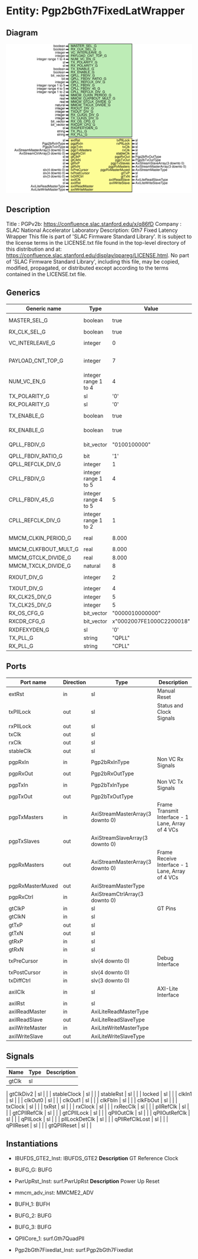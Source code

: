 # Entity: Pgp2bGth7FixedLatWrapper

## Diagram

![Diagram](Pgp2bGth7FixedLatWrapper.svg "Diagram")
## Description

Title      : PGPv2b: https://confluence.slac.stanford.edu/x/q86fD
Company    : SLAC National Accelerator Laboratory
Description: Gth7 Fixed Latency Wrapper
This file is part of 'SLAC Firmware Standard Library'.
It is subject to the license terms in the LICENSE.txt file found in the
top-level directory of this distribution and at:
   https://confluence.slac.stanford.edu/display/ppareg/LICENSE.html.
No part of 'SLAC Firmware Standard Library', including this file,
may be copied, modified, propagated, or distributed except according to
the terms contained in the LICENSE.txt file.
## Generics

| Generic name         | Type                 | Value                    | Description                 |
| -------------------- | -------------------- | ------------------------ | --------------------------- |
| MASTER_SEL_G         | boolean              | true                     | Select Master or Slave      |
| RX_CLK_SEL_G         | boolean              | true                     |                             |
| VC_INTERLEAVE_G      | integer              | 0                        | No interleave Frames        |
| PAYLOAD_CNT_TOP_G    | integer              | 7                        | Top bit for payload counter |
| NUM_VC_EN_G          | integer range 1 to 4 | 4                        |                             |
| TX_POLARITY_G        | sl                   | '0'                      |                             |
| RX_POLARITY_G        | sl                   | '0'                      |                             |
| TX_ENABLE_G          | boolean              | true                     | Enable TX direction         |
| RX_ENABLE_G          | boolean              | true                     | Enable RX direction         |
| QPLL_FBDIV_G         | bit_vector           | "0100100000"             | QPLL Configurations         |
| QPLL_FBDIV_RATIO_G   | bit                  | '1'                      |                             |
| QPLL_REFCLK_DIV_G    | integer              | 1                        |                             |
| CPLL_FBDIV_G         | integer range 1 to 5 | 4                        | CPLL Configurations         |
| CPLL_FBDIV_45_G      | integer range 4 to 5 | 5                        |                             |
| CPLL_REFCLK_DIV_G    | integer range 1 to 2 | 1                        |                             |
| MMCM_CLKIN_PERIOD_G  | real                 | 8.000                    | MMCM Configurations         |
| MMCM_CLKFBOUT_MULT_G | real                 | 8.000                    |                             |
| MMCM_GTCLK_DIVIDE_G  | real                 | 8.000                    |                             |
| MMCM_TXCLK_DIVIDE_G  | natural              | 8                        |                             |
| RXOUT_DIV_G          | integer              | 2                        | MGT Configurations          |
| TXOUT_DIV_G          | integer              | 4                        |                             |
| RX_CLK25_DIV_G       | integer              | 5                        | Set by wizard               |
| TX_CLK25_DIV_G       | integer              | 5                        | Set by wizard               |
| RX_OS_CFG_G          | bit_vector           | "0000010000000"          | Set by wizard               |
| RXCDR_CFG_G          | bit_vector           | x"0002007FE1000C2200018" | Set by wizard               |
| RXDFEXYDEN_G         | sl                   | '0'                      | Set by wizard               |
| TX_PLL_G             | string               | "QPLL"                   |                             |
| RX_PLL_G             | string               | "CPLL"                   |                             |
## Ports

| Port name        | Direction | Type                             | Description                                       |
| ---------------- | --------- | -------------------------------- | ------------------------------------------------- |
| extRst           | in        | sl                               | Manual Reset                                      |
| txPllLock        | out       | sl                               | Status and Clock Signals                          |
| rxPllLock        | out       | sl                               |                                                   |
| txClk            | out       | sl                               |                                                   |
| rxClk            | out       | sl                               |                                                   |
| stableClk        | out       | sl                               |                                                   |
| pgpRxIn          | in        | Pgp2bRxInType                    | Non VC Rx Signals                                 |
| pgpRxOut         | out       | Pgp2bRxOutType                   |                                                   |
| pgpTxIn          | in        | Pgp2bTxInType                    | Non VC Tx Signals                                 |
| pgpTxOut         | out       | Pgp2bTxOutType                   |                                                   |
| pgpTxMasters     | in        | AxiStreamMasterArray(3 downto 0) | Frame Transmit Interface - 1 Lane, Array of 4 VCs |
| pgpTxSlaves      | out       | AxiStreamSlaveArray(3 downto 0)  |                                                   |
| pgpRxMasters     | out       | AxiStreamMasterArray(3 downto 0) | Frame Receive Interface - 1 Lane, Array of 4 VCs  |
| pgpRxMasterMuxed | out       | AxiStreamMasterType              |                                                   |
| pgpRxCtrl        | in        | AxiStreamCtrlArray(3 downto 0)   |                                                   |
| gtClkP           | in        | sl                               | GT Pins                                           |
| gtClkN           | in        | sl                               |                                                   |
| gtTxP            | out       | sl                               |                                                   |
| gtTxN            | out       | sl                               |                                                   |
| gtRxP            | in        | sl                               |                                                   |
| gtRxN            | in        | sl                               |                                                   |
| txPreCursor      | in        | slv(4 downto 0)                  | Debug Interface                                   |
| txPostCursor     | in        | slv(4 downto 0)                  |                                                   |
| txDiffCtrl       | in        | slv(3 downto 0)                  |                                                   |
| axilClk          | in        | sl                               | AXI-Lite Interface                                |
| axilRst          | in        | sl                               |                                                   |
| axilReadMaster   | in        | AxiLiteReadMasterType            |                                                   |
| axilReadSlave    | out       | AxiLiteReadSlaveType             |                                                   |
| axilWriteMaster  | in        | AxiLiteWriteMasterType           |                                                   |
| axilWriteSlave   | out       | AxiLiteWriteSlaveType            |                                                   |
## Signals

| Name                  | Type | Description |
| --------------------- | ---- | ----------- |
| gtClk                 | sl   |             |
| 
      gtClkDiv2      | sl   |             |
| 
      stableClock    | sl   |             |
| 
      stableRst      | sl   |             |
| 
      locked         | sl   |             |
| 
      clkIn1         | sl   |             |
| 
      clkOut0        | sl   |             |
| 
      clkOut1        | sl   |             |
| 
      clkFbIn        | sl   |             |
| 
      clkFbOut       | sl   |             |
| 
      txClock        | sl   |             |
| 
      txRst          | sl   |             |
| 
      rxClock        | sl   |             |
| 
      rxRecClk       | sl   |             |
| 
      pllRefClk      | sl   |             |
| 
      gtCPllRefClk   | sl   |             |
| 
      gtCPllLock     | sl   |             |
| 
      qPllOutClk     | sl   |             |
| 
      qPllOutRefClk  | sl   |             |
| 
      qPllLock       | sl   |             |
| 
      pllLockDetClk  | sl   |             |
| 
      qPllRefClkLost | sl   |             |
| 
      qPllReset      | sl   |             |
| 
      gtQPllReset    | sl   |             |
## Instantiations

- IBUFDS_GTE2_Inst: IBUFDS_GTE2
**Description**
GT Reference Clock

- BUFG_G: BUFG
- PwrUpRst_Inst: surf.PwrUpRst
**Description**
Power Up Reset

- mmcm_adv_inst: MMCME2_ADV
- BUFH_1: BUFH
- BUFG_2: BUFG
- BUFG_3: BUFG
- QPllCore_1: surf.Gth7QuadPll
- Pgp2bGth7Fixedlat_Inst: surf.Pgp2bGth7Fixedlat
